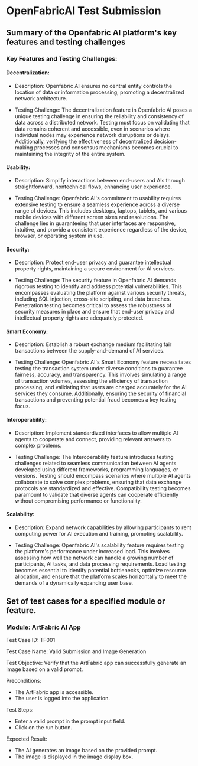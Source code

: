 # OpenFabricAI Test Submission

## Summary of the Openfabric AI platform's key features and testing challenges

### Key Features and Testing Challenges:

#### Decentralization:

* Description: Openfabric AI ensures no central entity controls the location of data or information processing, promoting a decentralized network architecture.

* Testing Challenge: The decentralization feature in Openfabric AI poses a unique testing challenge in ensuring the reliability and consistency of data across a distributed network. Testing must focus on validating that data remains coherent and accessible, even in scenarios where individual nodes may experience network disruptions or delays. Additionally, verifying the effectiveness of decentralized decision-making processes and consensus mechanisms becomes crucial to maintaining the integrity of the entire system.

#### Usability:

* Description: Simplify interactions between end-users and AIs through straightforward, nontechnical flows, enhancing user experience.

* Testing Challenge: Openfabric AI's commitment to usability requires extensive testing to ensure a seamless experience across a diverse range of devices. This includes desktops, laptops, tablets, and various mobile devices with different screen sizes and resolutions. The challenge lies in guaranteeing that user interfaces are responsive, intuitive, and provide a consistent experience regardless of the device, browser, or operating system in use.

#### Security:

* Description: Protect end-user privacy and guarantee intellectual property rights, maintaining a secure environment for AI services.

* Testing Challenge: The security feature in Openfabric AI demands rigorous testing to identify and address potential vulnerabilities. This encompasses evaluating the platform against various security threats, including SQL injection, cross-site scripting, and data breaches. Penetration testing becomes critical to assess the robustness of security measures in place and ensure that end-user privacy and intellectual property rights are adequately protected.

#### Smart Economy:

* Description: Establish a robust exchange medium facilitating fair transactions between the supply-and-demand of AI services.

* Testing Challenge: Openfabric AI's Smart Economy feature necessitates testing the transaction system under diverse conditions to guarantee fairness, accuracy, and transparency. This involves simulating a range of transaction volumes, assessing the efficiency of transaction processing, and validating that users are charged accurately for the AI services they consume. Additionally, ensuring the security of financial transactions and preventing potential fraud becomes a key testing focus.

#### Interoperability:

* Description: Implement standardized interfaces to allow multiple AI agents to cooperate and connect, providing relevant answers to complex problems.

* Testing Challenge: The Interoperability feature introduces testing challenges related to seamless communication between AI agents developed using different frameworks, programming languages, or versions. Testing should encompass scenarios where multiple AI agents collaborate to solve complex problems, ensuring that data exchange protocols are standardized and effective. Compatibility testing becomes paramount to validate that diverse agents can cooperate efficiently without compromising performance or functionality.

#### Scalability:

* Description: Expand network capabilities by allowing participants to rent computing power for AI execution and training, promoting scalability.

* Testing Challenge: Openfabric AI's scalability feature requires testing the platform's performance under increased load. This involves assessing how well the network can handle a growing number of participants, AI tasks, and data processing requirements. Load testing becomes essential to identify potential bottlenecks, optimize resource allocation, and ensure that the platform scales horizontally to meet the demands of a dynamically expanding user base.

## Set of test cases for a specified module or feature.

### Module: ArtFabric AI App

Test Case ID: TF001

Test Case Name: Valid Submission and Image Generation

Test Objective: Verify that the ArtFabric app can successfully generate an image based on a valid prompt.

Preconditions:

* The ArtFabric app is accessible.
* The user is logged into the application.

Test Steps:

* Enter a valid prompt in the prompt input field.
* Click on the run button.

Expected Result:

* The AI generates an image based on the provided prompt.
* The image is displayed in the image display box.